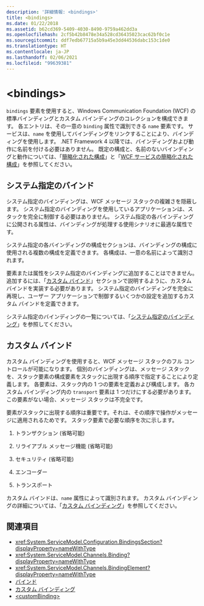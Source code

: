 ```yaml
---
description: '詳細情報: <bindings>'
title: <bindings>
ms.date: 01/22/2018
ms.assetid: b62cd369-5409-4030-8490-9759a462dd3a
ms.openlocfilehash: 2cf5b42b8478e34a528cd36435023cac62bf0c1e
ms.sourcegitcommit: ddf7edb67715a5b9a45e3dd44536dabc153c1de0
ms.translationtype: HT
ms.contentlocale: ja-JP
ms.lasthandoff: 02/06/2021
ms.locfileid: "99639381"
---
```

# \<bindings>

`bindings` 要素を使用すると、Windows Communication Foundation (WCF) の標準バインディングとカスタム バインディングのコレクションを構成できます。 各エントリは、その一意の `binding` 属性で識別できる `name` 要素です。 サービスは、`name` を使用してバインディングをリンクすることにより、バインディングを使用します。 .NET Framework 4 以降では、バインディングおよび動作に名前を付ける必要はありません。 既定の構成と、名前のないバインディングと動作については、「[簡略化された構成](../../../wcf/simplified-configuration.md)」と「[WCF サービスの簡略化された構成](../../../wcf/samples/simplified-configuration-for-wcf-services.md)」を参照してください。

## <a name="system-provided-bindings"></a>システム指定のバインド

システム指定のバインディングは、WCF メッセージ スタックの複雑さを隠蔽します。 システム指定のバインディングを使用しているアプリケーションは、スタックを完全に制御する必要はありません。 システム指定の各バインディングに公開される属性は、バインディングが処理する使用シナリオに最適な属性です。

システム指定の各バインディングの構成セクションは、バインディングの構成に使用される複数の構成を定義できます。 各構成は、一意の名前によって識別されます。

要素または属性をシステム指定のバインディングに追加することはできません。 追加するには、「[カスタム バインド](#custom-bindings)」セクションで説明するように、カスタム バインドを実装する必要があります。 システム指定のバインディングを完全に再現し、ユーザー アプリケーションで制御するいくつかの設定を追加するカスタム バインドを定義できます。  

システム指定のバインディングの一覧については、「[システム指定のバインディング](../../../wcf/system-provided-bindings.md)」を参照してください。

## <a name="custom-bindings"></a>カスタム バインド

カスタム バインディングを使用すると、WCF メッセージ スタックのフル コントロールが可能になります。 個別のバインディングは、メッセージ スタックを、スタック要素の構成要素をスタックに出現する順序で指定することにより定義します。 各要素は、スタック内の 1 つの要素を定義および構成します。 各カスタム バインディング内の `transport` 要素は 1 つだけにする必要があります。 この要素がない場合、メッセージ スタックは不完全です。

要素がスタックに出現する順序は重要です。それは、その順序で操作がメッセージに適用されるためです。 スタック要素で必要な順序を次に示します。  

1. トランザクション (省略可能)  

2. リライアブル メッセージ機能 (省略可能)  

3. セキュリティ (省略可能)  

4. エンコーダー  

5. トランスポート  

 カスタム バインドは、`name` 属性によって識別されます。 カスタム バインディングの詳細については、「[カスタム バインディング](../../../wcf/extending/custom-bindings.md)」を参照してください。

## <a name="see-also"></a>関連項目

- <xref:System.ServiceModel.Configuration.BindingsSection?displayProperty=nameWithType>
- <xref:System.ServiceModel.Channels.Binding?displayProperty=nameWithType>
- <xref:System.ServiceModel.Channels.BindingElement?displayProperty=nameWithType>
- [バインド](../../../wcf/bindings.md)
- [カスタム バインディング](../../../wcf/extending/custom-bindings.md)
- [\<customBinding>](custombinding.md)
